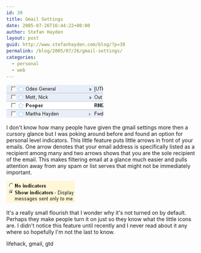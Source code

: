 ```yaml
---
id: 39
title: Gmail Settings
date: 2005-07-26T16:44:22+00:00
author: Stefan Hayden
layout: post
guid: http://www.stefanhayden.com/blog/?p=39
permalink: /blog/2005/07/26/gmail-settings/
categories:
  - personal
  - web
---
```

<img src='/wp-content/gmailarrows.gif' alt='arrows in the inbox' class="center"/>

I don't know how many people have given the gmail settings more then a cursory glance but I was poking around before and found an option for personal level indicators. This little feature puts little arrows in front of your emails. One arrow denotes that your email address is specifically listed as a recipient among many and two arrows shows that you are the sole recipient of the email. This makes filtering email at a glance much easier and pulls attention away from any spam or list serves that might not be immediately important.

<img src='/wp-content/gmailoptions.gif' alt='gmail settings menu' class="center"/>

It's a really small flourish that I wonder why it's not turned on by default. Perhaps they make people turn it on just so they know what the little icons are. I didn't notice this feature until recently and I never read about it any where so hopefully I'm not the last to know.

<tags>lifehack, gmail, gtd</tags>
